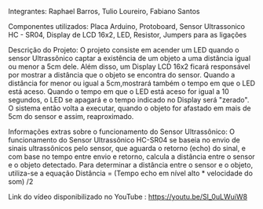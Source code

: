 Integrantes: Raphael Barros, Tulio Loureiro, Fabiano Santos

Componentes utilizados:
Placa Arduino, Protoboard, Sensor Ultrassonico HC - SR04, Display de LCD 16x2, LED, Resistor, Jumpers para as ligações

Descrição do Projeto:
O projeto consiste em acender um LED quando o sensor Ultrassônico captar a existência de um objeto a uma distância 
igual ou menor a 5cm dele. Além disso, um Display LCD 16x2 ficará responsável por mostrar a distância que o objeto 
se encontra do sensor. Quando a distância for menor ou igual a 5cm,mostrará também o tempo em que o LED está aceso. 
Quando o tempo em que o LED está aceso for igual a 10 segundos, o LED se apagará e o tempo indicado no Display será "zerado". 
O sistema então volta a executar, quando o objeto for afastado em mais de 5cm do sensor e assim, reaproximado.

Informações extras sobre o funcionamento do Sensor Ultrassônico:
O funcionamento do Sensor Ultrassônico HC-SR04 se baseia no envio de sinais ultrassônicos pelo sensor, que aguarda o 
retorno (echo) do sinal, e com base no tempo entre envio e retorno, calcula a distância entre o sensor e o objeto detectado. 
Para determinar a distância entre o sensor e o objeto, utiliza-se a equação 
Distância = (Tempo echo em nível alto * velocidade do som) /2

Link do vídeo disponibilizado no YouTube : https://youtu.be/Sl_0uLWuiW8
